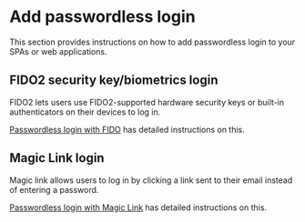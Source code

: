# Add passwordless login

This section provides instructions on how to add passwordless login to your SPAs or web applications.

## FIDO2 security key/biometrics login
FIDO2 lets users use FIDO2-supported hardware security keys or built-in authenticators on their devices to log in.

[Passwordless login with FIDO](../../guides/passwordless/fido.md) has detailed instructions on this.

## Magic Link login
Magic link allows users to log in by clicking a link sent to their email instead of entering a password.

[Passwordless login with Magic Link](../../guides/passwordless/magic-link.md) has detailed instructions on this.